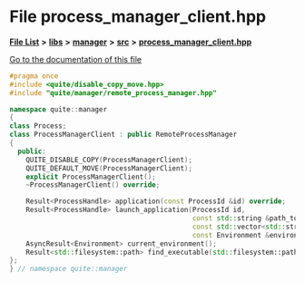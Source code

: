 

# File process\_manager\_client.hpp

[**File List**](files.md) **>** [**libs**](dir_6719ab1f1f7655efc2fa43f7eb574fd1.md) **>** [**manager**](dir_b048ed2415d89a3588bcd07e27f16f41.md) **>** [**src**](dir_acad3136c8ed89325e9252603ad8366c.md) **>** [**process\_manager\_client.hpp**](process__manager__client_8hpp.md)

[Go to the documentation of this file](process__manager__client_8hpp.md)


```C++
#pragma once
#include <quite/disable_copy_move.hpp>
#include "quite/manager/remote_process_manager.hpp"

namespace quite::manager
{
class Process;
class ProcessManagerClient : public RemoteProcessManager
{
  public:
    QUITE_DISABLE_COPY(ProcessManagerClient);
    QUITE_DEFAULT_MOVE(ProcessManagerClient);
    explicit ProcessManagerClient();
    ~ProcessManagerClient() override;

    Result<ProcessHandle> application(const ProcessId &id) override;
    Result<ProcessHandle> launch_application(ProcessId id,
                                             const std::string &path_to_application,
                                             const std::vector<std::string> &args,
                                             const Environment &environment) override;
    AsyncResult<Environment> current_environment();
    Result<std::filesystem::path> find_executable(std::filesystem::path exe_name, Environment environment) override;
};
} // namespace quite::manager
```


